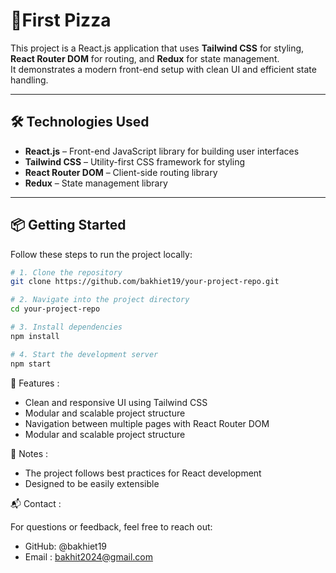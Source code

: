 # 🚀First Pizza 

This project is a React.js application that uses **Tailwind CSS** for styling, **React Router DOM** for routing, and **Redux** for state management.  
It demonstrates a modern front-end setup with clean UI and efficient state handling.

---

## 🛠️ Technologies Used

- **React.js** – Front-end JavaScript library for building user interfaces  
- **Tailwind CSS** – Utility-first CSS framework for styling  
- **React Router DOM** – Client-side routing library  
- **Redux** – State management library  

---

## 📦 Getting Started

Follow these steps to run the project locally:

```bash
# 1. Clone the repository
git clone https://github.com/bakhiet19/your-project-repo.git

# 2. Navigate into the project directory
cd your-project-repo

# 3. Install dependencies
npm install

# 4. Start the development server
npm start
```

🚀 Features : 

- Clean and responsive UI using Tailwind CSS
- Modular and scalable project structure
- Navigation between multiple pages with React Router DOM
- Modular and scalable project structure

📌 Notes :
- The project follows best practices for React development
- Designed to be easily extensible

📬 Contact :

For questions or feedback, feel free to reach out:
- GitHub: @bakhiet19
- Email : bakhit2024@gmail.com
